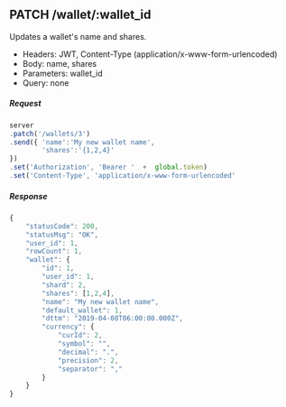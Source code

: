 

## PATCH /wallet/:wallet_id
Updates a wallet's name and shares. 

- Headers: JWT, Content-Type (application/x-www-form-urlencoded)
- Body: name, shares
- Parameters: wallet_id
- Query: none

##### Request
```javascript
server
.patch('/wallets/3')
.send({ 'name':'My new wallet name',
        'shares':'{1,2,4}'
})
.set('Authorization', 'Bearer '  +  global.token)
.set('Content-Type', 'application/x-www-form-urlencoded'
```

##### Response
```javascript
{
    "statusCode": 200,
    "statusMsg": "OK",
    "user_id": 1,
    "rowCount": 1,
    "wallet": {
        "id": 1,
        "user_id": 1,
        "shard": 2,
        "shares": [1,2,4],
        "name": "My new wallet name",
        "default_wallet": 1,
        "dttm": "2019-04-08T06:00:00.000Z",
        "currency": {
            "curId": 2,
            "symbol": "",
            "decimal": ".",
            "precision": 2,
            "separator": ","
        }
    }
}

```